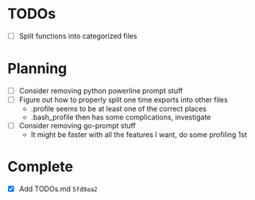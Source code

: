 TODOs
=====

- [ ] Split functions into categorized files

Planning
========

- [ ] Consider removing python powerline prompt stuff
- [ ] Figure out how to properly split one time exports into other files
    - .profile seems to be at least one of the correct places
    - .bash_profile then has some complications, investigate
- [ ] Consider removing go-prompt stuff
    - It might be faster with all the features I want, do some profiling 1st


Complete
========

- [x] Add TODOs.md `5fd9aa2`
